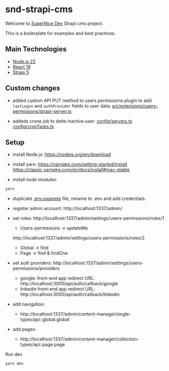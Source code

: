 # snd-strapi-cms

Welcome to [SuperNice Dev](https://www.supernice-dev.com/en) Strapi cms project.

This is a boilerplate for examples and best practices.


## Main Technologies

- [Node.js 22](https://nodejs.org/docs/latest-v22.x/api/index.html)
- [React 19](https://react.dev/)
- [Strapi 5](https://docs.strapi.io/cms/intro)


## Custom changes
- added custom API PUT method to users permissions plugin to add `lastLogin` and `authProvider` fields to user data:
  [src/extensions/users-permissions/strapi-server.ts](src/extensions/users-permissions/strapi-server.ts)

- addeds crone job to delte inactive user:
  [config/servers.ts](config/server.ts)
  [config/cronTasks.ts](config/cronTasks.ts)


## Setup

- install Node.js:
https://nodejs.org/en/download

- install yarn:
https://yarnpkg.com/getting-started/install
https://classic.yarnpkg.com/en/docs/install#mac-stable

- install node modules:
```sh
yarn
```

- duplicate [.env.example](./.env.example) file, rename to .env and add credentials.

- register admin account:
  http://localhost:1337/admin/

- set roles:
  http://localhost:1337/admin/settings/users-permissions/roles/1
  - Users-permissions -> updateMe

  http://localhost:1337/admin/settings/users-permissions/roles/2
  - Global -> find 
  - Page -> find & findOne

- set auth providers:
  http://localhost:1337/admin/settings/users-permissions/providers
  - google:  front-end app redirect URL: http://localhost:3000/api/auth/callback/google
  - linkedin front-end app redirect URL: http://localhost:3000/api/auth/callback/linkedin

- add navigation:
  - http://localhost:1337/admin/content-manager/single-types/api::global.global

- add pages:
  - http://localhost:1337/admin/content-manager/collection-types/api::page.page

Run dev
```sh
yarn dev
```